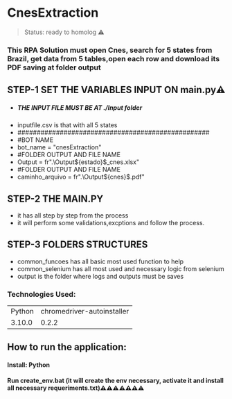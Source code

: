 # CnesExtraction

> Status: ready to homolog ⚠️

### This RPA Solution must open Cnes, search for 5 states from Brazil, get data from 5 tables,open each row and download its PDF saving  at folder output

## STEP-1 SET THE VARIABLES INPUT ON  main.py⚠️
+ ##### THE INPUT FILE MUST BE AT ./Input folder  
+  inputfile.csv is that with all 5 states
+ ##################################################
+ #BOT NAME
+ bot_name = "cnesExtraction"
+ #FOLDER OUTPUT AND FILE NAME
+ Output = fr".\Output\${estado}$_cnes.xlsx" 
+ #FOLDER OUTPUT AND FILE NAME 
+ caminho_arquivo = fr".\Output\${cnes}$.pdf"

## STEP-2 THE MAIN.PY 
+  it has all step by step from the process 
+ it will perform some validations,excptions and follow the process.


## STEP-3 FOLDERS STRUCTURES
+ common_funcoes has all basic most used function to help 
+ common_selenium has all most used and necessary logic from selenium
+ output is the folder where logs and outputs must be saves


### Technologies Used:
<table>
  <tr>
  <td>Python</td>
  <td> chromedriver-autoinstaller</td>
  </tr>
  <td>3.10.0</td>
  <td>0.2.2</td>
  <tr>
  </tr> 
</table>

## How to run the application:
#### Install: Python
#### Run create_env.bat (it will create the env necessary, activate it and install all necessary requeriments.txt)⚠️⚠️⚠️⚠️⚠️⚠️⚠️
